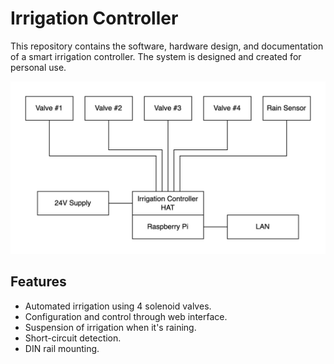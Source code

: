 # Irrigation Controller

This repository contains the software, hardware design, and documentation of a smart irrigation controller. The system is designed and created for personal use.

![Overview](docs/overview.jpg)

## Features
- Automated irrigation using 4 solenoid valves.
- Configuration and control through web interface.
- Suspension of irrigation when it's raining.
- Short-circuit detection.
- DIN rail mounting.
